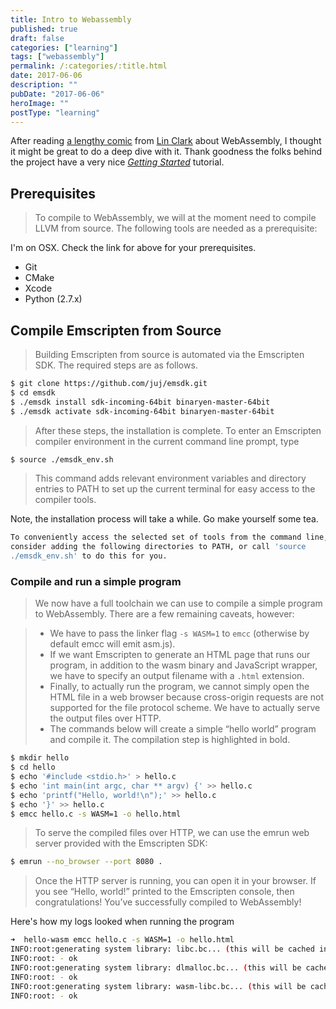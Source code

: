 ```yaml
---
title: Intro to Webassembly
published: true
draft: false
categories: ["learning"]
tags: ["webassembly"]
permalink: /:categories/:title.html
date: 2017-06-06
description: ""
pubDate: "2017-06-06"
heroImage: ""
postType: "learning"
---
```


After reading [a lengthy comic](https://hacks.mozilla.org/2017/02/a-cartoon-intro-to-webassembly/) from [Lin Clark](https://code-cartoons.com/) about WebAssembly,
I thought it might be great to do a deep dive with it.
Thank goodness the folks behind the project have a very nice _[Getting Started](https://webassembly.org/getting-started/developers-guide/)_ tutorial.

## Prerequisites

> To compile to WebAssembly, we will at the moment need to compile LLVM from source. The following tools are needed as a prerequisite:

I'm on OSX. Check the link for above for your prerequisites.

- Git
- CMake
- Xcode
- Python (2.7.x)

## Compile Emscripten from Source

> Building Emscripten from source is automated via the Emscripten SDK. The required steps are as follows.

```bash
$ git clone https://github.com/juj/emsdk.git
$ cd emsdk
$ ./emsdk install sdk-incoming-64bit binaryen-master-64bit
$ ./emsdk activate sdk-incoming-64bit binaryen-master-64bit
```

> After these steps, the installation is complete. To enter an Emscripten compiler environment in the current command line prompt, type

```bash
$ source ./emsdk_env.sh
```

> This command adds relevant environment variables and directory entries to PATH to set up the current terminal for easy access to the compiler tools.

Note, the installation process will take a while. Go make yourself some tea.

```bash
To conveniently access the selected set of tools from the command line,
consider adding the following directories to PATH, or call 'source
./emsdk_env.sh' to do this for you.
```

### Compile and run a simple program

> We now have a full toolchain we can use to compile a simple program to WebAssembly. There are a few remaining caveats, however:

> - We have to pass the linker flag `-s WASM=1` to `emcc` (otherwise by default emcc will emit asm.js).
> - If we want Emscripten to generate an HTML page that runs our program, in addition to the wasm binary and JavaScript wrapper, we have to specify an output filename with a `.html` extension.
> - Finally, to actually run the program, we cannot simply open the HTML file in a web browser because cross-origin requests are not supported for the file protocol scheme. We have to actually serve the output files over HTTP.
> - The commands below will create a simple “hello world” program and compile it. The compilation step is highlighted in bold.

```bash
$ mkdir hello
$ cd hello
$ echo '#include <stdio.h>' > hello.c
$ echo 'int main(int argc, char ** argv) {' >> hello.c
$ echo 'printf("Hello, world!\n");' >> hello.c
$ echo '}' >> hello.c
$ emcc hello.c -s WASM=1 -o hello.html
```

> To serve the compiled files over HTTP, we can use the emrun web server provided with the Emscripten SDK:

```bash
$ emrun --no_browser --port 8080 .
```

> Once the HTTP server is running, you can open it in your browser. If you see “Hello, world!” printed to the Emscripten console, then congratulations! You’ve successfully compiled to WebAssembly!

Here's how my logs looked when running the program

```bash
➜  hello-wasm emcc hello.c -s WASM=1 -o hello.html
INFO:root:generating system library: libc.bc... (this will be cached in "/Users/Jeremy/.emscripten_cache/asmjs/libc.bc" for subsequent builds)
INFO:root: - ok
INFO:root:generating system library: dlmalloc.bc... (this will be cached in "/Users/Jeremy/.emscripten_cache/asmjs/dlmalloc.bc" for subsequent builds)
INFO:root: - ok
INFO:root:generating system library: wasm-libc.bc... (this will be cached in "/Users/Jeremy/.emscripten_cache/asmjs/wasm-libc.bc" for subsequent builds)
INFO:root: - ok
```

